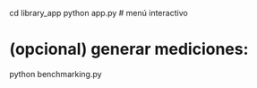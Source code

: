 cd library_app
python app.py            # menú interactivo
# (opcional) generar mediciones:
python benchmarking.py

